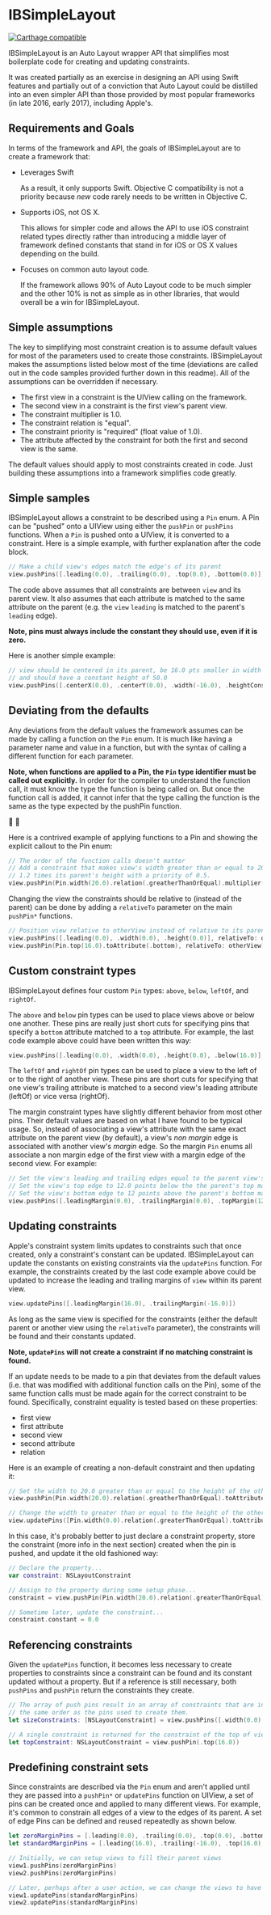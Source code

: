 # IBSimpleLayout

[![Carthage compatible](https://img.shields.io/badge/Carthage-compatible-4BC51D.svg?style=flat)](https://github.com/Carthage/Carthage)

IBSimpleLayout is an Auto Layout wrapper API that simplifies most boilerplate code for creating and updating constraints.

It was created partially as an exercise in designing an API using Swift features and partially out of a conviction that Auto Layout could be distilled into an even simpler API than those provided by most popular frameworks (in late 2016, early 2017), including Apple's.

## Requirements and Goals

In terms of the framework and API, the goals of IBSimpleLayout are to create a framework that:
- Leverages Swift

  As a result, it only supports Swift. Objective C compatibility is not a priority because *new* code rarely needs to be written in Objective C.
    
- Supports iOS, not OS X.
  
  This allows for simpler code and allows the API to use iOS constraint related types directly rather than introducing a middle layer of framework defined constants that stand in for iOS or OS X values depending on the build.
  
- Focuses on common auto layout code.
  
  If the framework allows 90% of Auto Layout code to be much simpler and the other 10% is not as simple as in other libraries, that would overall be a win for IBSimpleLayout.
  
## Simple assumptions
  
The key to simplifying most constraint creation is to assume default values for most of the parameters used to create those constraints.
IBSimpleLayout makes the assumptions listed below most of the time (deviations are called out in the code samples provided further down in this readme).
All of the assumptions can be overridden if necessary.
  
- The first view in a constraint is the UIView calling on the framework.
- The second view in a constraint is the first view's parent view.
- The constraint multiplier is 1.0.
- The constraint relation is "equal".
- The constraint priority is "required" (float value of 1.0).
- The attribute affected by the constraint for both the first and second view is the same.
  
The default values should apply to most constraints created in code. Just building these assumptions into a framework simplifies code greatly.

## Simple samples

IBSimpleLayout allows a constraint to be described using a `Pin` enum. A Pin can be "pushed" onto a UIView using either the `pushPin` or `pushPins` functions. When a `Pin` is pushed onto a UIView, it is converted to a constraint. Here is a simple example, with further explanation after the code block.

```swift
// Make a child view's edges match the edge's of its parent
view.pushPins([.leading(0.0), .trailing(0.0), .top(0.0), .bottom(0.0)])
```

The code above assumes that all constraints are between `view` and its parent view. It also assumes that each attribute is matched to the same attribute on the parent (e.g. the `view` `leading` is matched to the parent's `leading` edge).

**Note, pins must always include the constant they should use, even if it is zero.**

Here is another simple example:

```swift
// view should be centered in its parent, be 16.0 pts smaller in width than its parent, 
// and should have a constant height of 50.0
view.pushPins([.centerX(0.0), .centerY(0.0), .width(-16.0), .heightConstant(50.0)])
```

## Deviating from the defaults

Any deviations from the default values the framework assumes can be made by calling a function on the `Pin` enum. It is much like having a parameter name and value in a function, but with the syntax of calling a different function for each parameter.

**Note, when functions are applied to a Pin, the `Pin` type identifier must be called out explicitly.** In order for the compiler to understand the function call, it must know the type the function is being called on. But once the function call is added, it cannot infer that the type calling the function is the same as the type expected by the pushPin function.

🐔 🥚

Here is a contrived example of applying functions to a Pin and showing the explicit callout to the Pin enum:

```swift
// The order of the function calls doesn't matter
// Add a constraint that makes view's width greater than or equal to 20.0 pts wider than 
// 1.2 times its parent's height with a priority of 0.5.
view.pushPin(Pin.width(20.0).relation(.greatherThanOrEqual).multiplier(1.2).toAttribute(.height).priority(0.5))
```

Changing the view the constraints should be relative to (instead of the parent) can be done by adding a `relativeTo` parameter on the main `pushPin*` functions.

```swift
// Position view relative to otherView instead of relative to its parent view
view.pushPins([.leading(0.0), .width(0.0), .height(0.0)], relativeTo: otherView)
view.pushPin(Pin.top(16.0).toAttribute(.bottom), relativeTo: otherView)
```

## Custom constraint types

IBSimpleLayout defines four custom `Pin` types: `above`, `below`, `leftOf`, and `rightOf`.

The `above` and `below` pin types can be used to place views above or below one another. These pins are really just short cuts for specifying pins that specify a `bottom` attribute matched to a `top` attribute. For example, the last code example above could have been written this way:

```swift
view.pushPins([.leading(0.0), .width(0.0), .height(0.0), .below(16.0)], relativeTo: otherView)
```

The `leftOf` and `rightOf` pin types can be used to place a view to the left of or to the right of another view. These pins are short cuts for specifying that one view's trailing attribute is matched to a second view's leading attribute (leftOf) or vice versa (rightOf).

The margin constraint types have slightly different behavior from most other pins. Their default values are based on what I have found to be typical usage. So, instead of associating a view's attribute with the same exact attribute on the parent view (by default), a view's *non margin* edge is associated with another view's *margin* edge. So the margin `Pin` enums all associate a non margin edge of the first view with a margin edge of the second view. For example:

```swift
// Set the view's leading and trailing edges equal to the parent view's leading and trailing margins.
// Set the view's top edge to 12.0 points below the the parent's top margin.
// Set the view's bottom edge to 12 points above the parent's bottom margin.
view.pushPins([.leadingMargin(0.0), .trailingMargin(0.0), .topMargin(12.0), .bottomMargin(-12.0)])
```

## Updating constraints

Apple's constraint system limits updates to constraints such that once created, only a constraint's constant can be updated. IBSimpleLayout can update the constants on existing constraints via the `updatePins` function. For example, the constraints created by the last code example above could be updated to increase the leading and trailing margins of `view` within its parent view.

```swift
view.updatePins([.leadingMargin(16.0), .trailingMargin(-16.0)])
```

As long as the same view is specified for the constraints (either the default parent or another view using the `relativeTo` parameter), the constraints will be found and their constants updated.

**Note, `updatePins` will not create a constraint if no matching constraint is found.**

If an update needs to be made to a pin that deviates from the default values (i.e. that was modified with additional function calls on the Pin), some of the same function calls must be made again for the correct constraint to be found. Specifically, constraint equality is tested based on these properties:

- first view
- first attribute
- second view
- second attribute
- relation

Here is an example of creating a non-default constraint and then updating it:

```swift
// Set the width to 20.0 greater than or equal to the height of the otherView
view.pushPin(Pin.width(20.0).relation(.greatherThanOrEqual).toAttribute(.height), relativeTo: otherView)

// Change the width to greater than or equal to the height of the otherView
view.updatePins([Pin.width(0.0).relation(.greaterThanOrEqual).toAttribute(.height)], relativeTo: otherView)
```

In this case, it's probably better to just declare a constraint property, store the constraint (more info in the next section) created when the pin is pushed, and update it the old fashioned way:

```swift
// Declare the property...
var constraint: NSLayoutConstraint

// Assign to the property during some setup phase...
constraint = view.pushPin(Pin.width(20.0).relation(.greaterThanOrEqual).toAttribute(.height), relativeTo: otherView)

// Sometime later, update the constraint...
constraint.constant = 0.0
```

## Referencing constraints

Given the `updatePins` function, it becomes less necessary to create properties to constraints since a constraint can be found and its constant updated without a property. But if a reference is still necessary, both `pushPins` and `pushPin` return the constraints they create.

```swift
// The array of push pins result in an array of constraints that are in 
// the same order as the pins used to create them.
let sizeConstraints: [NSLayoutConstraint] = view.pushPins([.width(0.0), .height(10.0)])

// A single constraint is returned for the constraint of the top of view to the top of its parent view.
let topConstraint: NSLayoutConstraint = view.pushPin(.top(16.0))
```

## Predefining constraint sets

Since constraints are described via the `Pin` enum and aren't applied until they are passed into a `pushPin*` or `updatePins` function on UIView, a set of pins can be created once and applied to many different views. For example, it's common to constrain all edges of a view to the edges of its parent. A set of edge Pins can be defined and reused repeatedly as shown below.

```swift
let zeroMarginPins = [.leading(0.0), .trailing(0.0), .top(0.0), .bottom(0.0)]
let standardMarginPins = [.leading(16.0), .trailing(-16.0), .top(16.0), .bottom(-16.0)]

// Initially, we can setup views to fill their parent views
view1.pushPins(zeroMarginPins)
view2.pushPins(zeroMarginPins)

// Later, perhaps after a user action, we can change the views to have margins within their parent view
view1.updatePins(standardMarginPins)
view2.updatePins(standardMarginPins)
```
